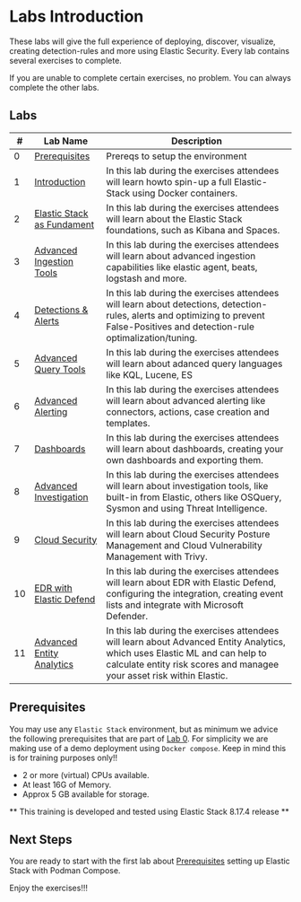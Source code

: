# Labs Introduction

These labs will give the full experience of deploying, discover, visualize, creating detection-rules and more using Elastic Security. Every lab contains several exercises to complete.

If you are unable to complete certain exercises, no problem. You can always complete the other labs.

## Labs

| #   | Lab Name                                                                             | Description                                                                                                                                                                                                                                                                             |
|------|--------------------------------------------------------------------------------------|------------------------------------------------------------------------------------------------------------------------------------------------------------------------------------------------------------------------------------------------------------------------------------------|
| 0   | [Prerequisites](00-prereqs/README.md) | Prereqs to setup the environment|
| 1   | [Introduction](01-introduction/README.md)| In this lab during the exercises attendees will learn howto spin-up a full Elastic-Stack using Docker containers.|
| 2   | [Elastic Stack as Fundament](02-StackFoundation/README.md) | In this lab during the exercises attendees will learn about the Elastic Stack foundations, such as Kibana and Spaces.|
| 3   | [Advanced Ingestion Tools](03-AdvancedIngestion/README.md) | In this lab during the exercises attendees will learn about advanced ingestion capabilities like elastic agent, beats, logstash and more.|
| 4   | [Detections & Alerts](04-DetectionsAlerts/README.md) | In this lab during the exercises attendees will learn about detections, detection-rules, alerts and optimizing to prevent False-Positives and detection-rule optimalization/tuning.|
| 5   | [Advanced Query Tools](05-AdvancedQuerying/README.md) | In this lab during the exercises attendees will learn about adanced query languages like KQL, Lucene, ES|QL and EQL. We also look at the ECS.|
| 6   | [Advanced Alerting](06-AdvancedAlerting/README.md) | In this lab during the exercises attendees will learn about advanced alerting like connectors, actions, case creation and templates.|
| 7   | [Dashboards](07-Dashboards/README.md) | In this lab during the exercises attendees will learn about dashboards, creating your own dashboards and exporting them.|
| 8   | [Advanced Investigation](08/AdvancedInvestigation/README.md) | In this lab during the exercises attendees will learn about investigation tools, like built-in from Elastic, others like OSQuery, Sysmon and using Threat Intelligence.|
| 9   | [Cloud Security](09-CloudSecurity/README.md) | In this lab during the exercises attendees will learn about Cloud Security Posture Management and Cloud Vulnerability Management with Trivy.|
| 10   | [EDR with Elastic Defend](10-EDRDefend/README.md) | In this lab during the exercises attendees will learn about EDR with Elastic Defend, configuring the integration, creating event lists and integrate with Microsoft Defender.|
| 11   | [Advanced Entity Analytics](11-AdvancedAnalytics/README.md) | In this lab during the exercises attendees will learn about Advanced Entity Analytics, which uses Elastic ML and can help to calculate entity risk scores and managee your asset risk within Elastic.|

## Prerequisites

You may use any `Elastic Stack` environment, but as minimum we advice the following prerequisites that are part of [Lab 0](00-prereqs/README.md). For simplicity we are making use of a demo deployment using `Docker compose`. Keep in mind this is for training purposes only!!

- 2 or more (virtual) CPUs available.
- At least 16G of Memory.
- Approx 5 GB available for storage.

** This training is developed and tested using Elastic Stack 8.17.4 release **

## Next Steps

You are ready to start with the first lab about [Prerequisites](00-prereqs/README.md) setting up Elastic Stack with Podman Compose.

Enjoy the exercises!!!